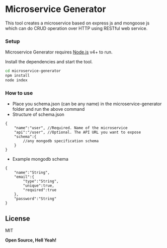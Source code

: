 # Microservice Generator

This tool creates a microservice based on express js and mongoose js which can do CRUD operation over HTTP using RESTful web service.


### Setup

Microservice Generator requires [Node.js](https://nodejs.org/) v4+ to run.

Install the dependencies and start the tool.


```sh
cd microservice-generator
npm install
node index
```

### How to use

- Place you schema.json (can be any name) in the microservice-generator folder and run the above command
- Structure of schema.json

```
{
    "name":"user", //Required. Name of the microservice
    "api":"/user", //Optional. The API URL you want to expose
    "schema":{
        //any mongodb specification schema
    }
}
```
- Example mongodb schema
```
{
    "name":"String",
    "email":{
        "type":"String",
        "unique":true,
        "required":true
    },
    "password":"String"
}
```
License
----

MIT


**Open Source, Hell Yeah!**
